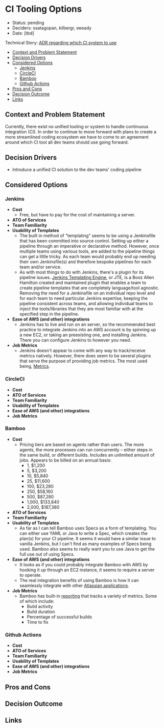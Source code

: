 # CI Tooling Options

* Status: pending
* Deciders: ssatagopan, kilbergr, eeeady
* Date: [tbd]

Technical Story: [ADR regarding which CI system to use](https://ocio-jira.acf.hhs.gov/browse/OHSH-217)

* [Context and Problem Statement](#context-and-problem-statement)
* [Decision Drivers](#decision-drivers)
* [Considered Options](#considered-options)
    * [Jenkins](#jenkins)
    * [CircleCI](#circleci)
    * [Bamboo](#bamboo)
    * [Github Actions](#github-actions)
* [Pros and Cons](#pros-and-cons)
* [Decision Outcome](#decision-outcome)
* [Links](#links)

## Context and Problem Statement

Currently, there exist no unified tooling or system to handle continuous integration (CI). In order to continue to move forward with plans to create a more streamlined coding ecosystem we have to come to an agreement around which CI tool all dev teams should use going forward.

## Decision Drivers

* Introduce a unified CI solution to the dev teams' coding pipeline

## Considered Options

### Jenkins

* **Cost**
    * Free, but have to pay for the cost of maintaining a server.
* **ATO of Services**
* **Team Familiarity**
* **Usability of Templates**
    * The built in method of "templating" seems to be using a Jenkinsfile that has been committed into source control. Setting up either a pipeline through an imperative or declarative method. However, once multiple teams using various tools, are added to the pipeline things can get a little tricky. As each team would probably end up needing their own Jenkinsfile(s) and therefore bespoke pipelines for each team and/or service.
    * As with most things to do with Jenkins, there's a plugin for its pipeline issues. [Jenkins Templating Engine](https://plugins.jenkins.io/templating-engine/), or JTE, is a Booz Allen Hamilton created and maintained plugin that enables a team to create pipeline templates that are completely language/tool agnostic. Removing the need for a Jenkinsfile on an individual repo level and for each team to need particular Jenkins expertise, keeping the pipeline consistent across teams, and allowing individual teams to inject the tools/libraries that they are most familiar with at the specified step in the pipeline.
* **Ease of AWS (and other) integrations**
    * Jenkins has to live and run on an server, so the recommended best practice to integrate Jenkins into an AWS account is by spinning up a new EC2, or taking an preexisting one, and installing Jenkins. There you can configure Jenkins to however you need.
* **Job Metrics**
    * Jenkins doesn't appear to come with any way to track/receive metrics natively. However, there does seem to be several plugins that serve the purpose of providing job metrics. The most used being, [Metrics](https://plugins.jenkins.io/metrics/).

### CircleCI

* **Cost**
* **ATO of Services**
* **Team Familiarity**
* **Usability of Templates**
* **Ease of AWS (and other) integrations**
* **Job Metrics**

### Bamboo

* **Cost**
    * Pricing tiers are based on agents rather than users. The more agents, the more processes can run concurrently – either steps in the same build, or different builds. Includes an unlimited amount of jobs. Appears to be billed on an annual basis:
        * 1, $1,200
        * 5, $3,200
        * 10, $5,840
        * 25, $11,600
        * 100, $23,280
        * 250, $58,160
        * 500, $87,280
        * 1,000, $133,840
        * 2,000, $187,380
* **ATO of Services**
* **Team Familiarity**
* **Usability of Templates**
    * As far as I can tell Bamboo uses Specs as a form of templating. You can either use YAML or Java to write a Spec, which creates the plan(s) for your CI pipeline. It seems it would have a similar issue to vanilla Jenkins, but I can't find as many examples of Specs being used. Bamboo also seems to really want you to use Java to get the full use out of using Specs.
* **Ease of AWS (and other) integrations**
    * It looks as if you could probably integrate Bamboo with AWS by hooking it up through an EC2 instance, it seems to require a server to operate.
    * The real integration benefits of using Bamboo is how it can seamlessly integrate with other [Atlassian applications](https://confluence.atlassian.com/bamboo/integrating-bamboo-with-atlassian-applications-289276942.html).
* **Job Metrics**
    * Bamboo has built-in [reporting](https://confluence.atlassian.com/bamboo/generating-reports-across-multiple-plans-289276964.html) that tracks a variety of metrics. Some of which include:
        * Build activity
        * Build duration
        * Percentage of successful builds
        * Time to fix

### Github Actions

* **Cost**
* **ATO of Services**
* **Team Familiarity**
* **Usability of Templates**
* **Ease of AWS (and other) integrations**
* **Job Metrics**

## Pros and Cons



## Decision Outcome



## Links